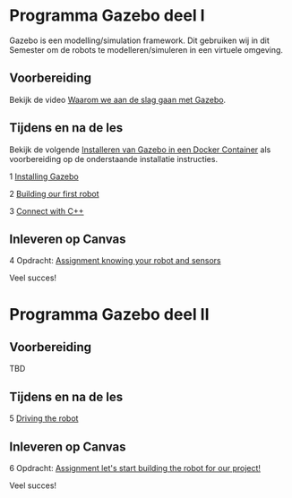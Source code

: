 # Programma Gazebo deel I
Gazebo is een modelling/simulation framework. Dit gebruiken wij in dit Semester om de robots te modelleren/simuleren in een virtuele omgeving. 

## Voorbereiding
Bekijk de video [Waarom we aan de slag gaan met Gazebo](https://www.youtube.com/watch?v=cgZElRSVHXY).  

## Tijdens en na de les

Bekijk de volgende [Installeren van Gazebo in een Docker Container](https://www.youtube.com/watch?v=QGR8SJ4w3zA) als voorbereiding op de onderstaande installatie instructies. 

1 [Installing Gazebo](./1_Installing_gazebo.md)

2 [Building our first robot](./2_Building_our_first_robot.md)

3 [Connect with C++](./3_Connect_with_c.md)

## Inleveren op Canvas

4 Opdracht: [Assignment knowing your robot and sensors](./4_Assignment_knowing_your_robot_and_sensors.md)


Veel succes!

# Programma Gazebo deel II

## Voorbereiding
TBD

## Tijdens en na de les

5 [Driving the robot](./5_Driving_the_robot.md)


## Inleveren op Canvas

6 Opdracht: [Assignment let's start building the robot for our project!](./6_Assignment_start_with_the_real_one.md)


Veel succes!